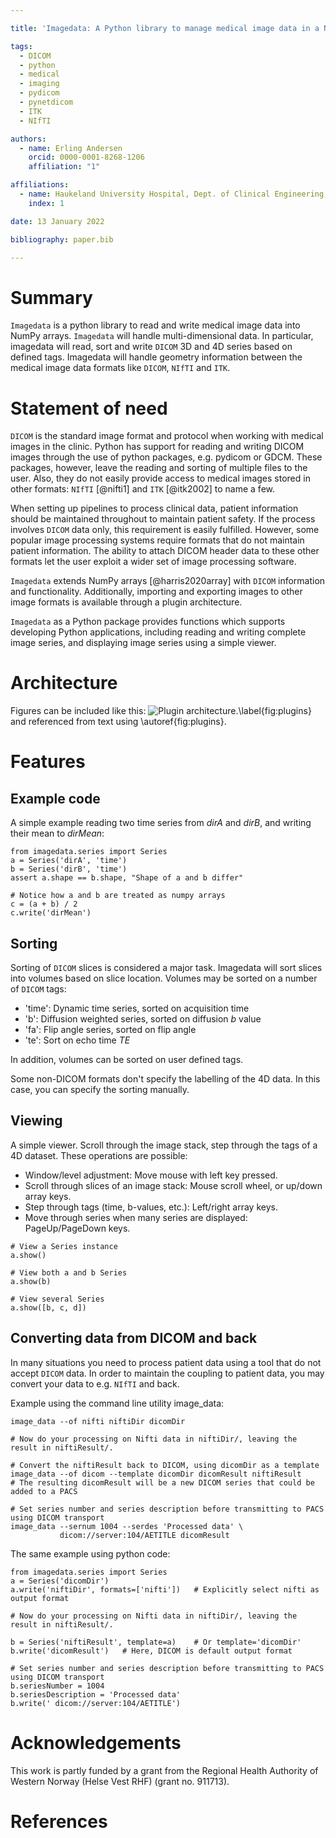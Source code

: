```yaml
---

title: 'Imagedata: A Python library to manage medical image data in a NumPy array subclass `Series`'

tags:
  - DICOM
  - python
  - medical
  - imaging
  - pydicom
  - pynetdicom
  - ITK
  - NIfTI

authors:
  - name: Erling Andersen
    orcid: 0000-0001-8268-1206
    affiliation: "1"

affiliations:
  - name: Haukeland University Hospital, Dept. of Clinical Engineering, N-5021 Bergen, Norway
    index: 1

date: 13 January 2022

bibliography: paper.bib

---
```


# Summary

`Imagedata` is a python library to read and write medical image data into
NumPy arrays.
`Imagedata` will handle multi-dimensional data.
In particular, imagedata will read, sort and write ``DICOM`` 3D and 4D series based on
defined tags.
Imagedata will handle geometry information between the medical image data formats
like ``DICOM``, ``NIfTI`` and ``ITK``.

# Statement of need

``DICOM`` is the standard image format and protocol when working with
medical images in the clinic. Python has support for reading and writing
DICOM images through the use of python packages, e.g. pydicom or GDCM.
These packages, however, leave the reading and sorting of multiple files
to the user.  Also, they do not easily provide access to medical images
stored in other formats: ``NIfTI`` [@nifti1] and ``ITK`` [@itk2002] to name a few.

When setting up pipelines to process clinical data, patient information
should be maintained throughout to maintain patient safety. If the
process involves ``DICOM`` data only, this requirement is easily fulfilled.
However, some popular image processing systems require formats that do
not maintain patient information. The ability to attach DICOM header
data to these other formats let the user exploit a wider set of image
processing software.

``Imagedata`` extends NumPy arrays [@harris2020array] with ``DICOM``
information and functionality.
Additionally, importing and exporting images to other image formats is available
through a plugin architecture.

``Imagedata`` as a Python package provides functions which supports developing Python
applications, including reading and writing complete image series, and displaying
image series using a simple viewer.

# Architecture

Figures can be included like this:
![Plugin architecture.\label{fig:plugins}](Figure_Architecture.png)
and referenced from text using \autoref{fig:plugins}.

# Features

## Example code

A simple example reading two time series from _dirA_ and _dirB_, and writing their mean to _dirMean_:

~~~
from imagedata.series import Series
a = Series('dirA', 'time')
b = Series('dirB', 'time')
assert a.shape == b.shape, "Shape of a and b differ"

# Notice how a and b are treated as numpy arrays
c = (a + b) / 2
c.write('dirMean')
~~~

## Sorting

Sorting of ``DICOM`` slices is considered a major task. Imagedata will sort slices into volumes based on slice location.
Volumes may be sorted on a number of ``DICOM`` tags:

* 'time': Dynamic time series, sorted on acquisition time
* 'b': Diffusion weighted series, sorted on diffusion _b_ value
* 'fa': Flip angle series, sorted on flip angle
* 'te': Sort on echo time _TE_

In addition, volumes can be sorted on user defined tags.

Some non-DICOM formats don't specify the labelling of the 4D data.
In this case, you can specify the sorting manually.

## Viewing

A simple viewer. Scroll through the image stack, step through the tags of a 4D dataset.
These operations are possible:

* Window/level adjustment: Move mouse with left key pressed.
* Scroll through slices of an image stack: Mouse scroll wheel, or up/down array keys.
* Step through tags (time, b-values, etc.): Left/right array keys.
* Move through series when many series are displayed: PageUp/PageDown keys.

~~~
# View a Series instance
a.show()

# View both a and b Series
a.show(b)

# View several Series
a.show([b, c, d])
~~~

## Converting data from DICOM and back

In many situations you need to process patient data using a tool that do not accept ``DICOM`` data.
In order to maintain the coupling to patient data, you may convert your data to e.g. ``NIfTI`` and back.

Example using the command line utility image_data:

~~~
image_data --of nifti niftiDir dicomDir

# Now do your processing on Nifti data in niftiDir/, leaving the result in niftiResult/.

# Convert the niftiResult back to DICOM, using dicomDir as a template
image_data --of dicom --template dicomDir dicomResult niftiResult
# The resulting dicomResult will be a new DICOM series that could be added to a PACS

# Set series number and series description before transmitting to PACS using DICOM transport
image_data --sernum 1004 --serdes 'Processed data' \
           dicom://server:104/AETITLE dicomResult
~~~

The same example using python code:

~~~
from imagedata.series import Series
a = Series('dicomDir')
a.write('niftiDir', formats=['nifti'])   # Explicitly select nifti as output format

# Now do your processing on Nifti data in niftiDir/, leaving the result in niftiResult/.

b = Series('niftiResult', template=a)    # Or template='dicomDir'
b.write('dicomResult')   # Here, DICOM is default output format

# Set series number and series description before transmitting to PACS using DICOM transport
b.seriesNumber = 1004
b.seriesDescription = 'Processed data'
b.write(' dicom://server:104/AETITLE')
~~~

# Acknowledgements

This work is partly funded by a grant from the Regional Health Authority of
Western Norway (Helse Vest RHF) (grant no. 911713).

# References